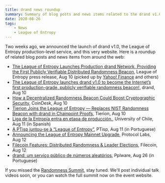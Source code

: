 ```yaml
---
title: drand news roundup
summary: Summary of blog posts and news items related to the drand v1.0 announcement.
date: 2020-08-26
tags:
    - News
    - League of Entropy
---
```


Two weeks ago, we announced the launch of drand v1.0, the League of Entropy production-level service, and this very website. Here is a roundup of related blog posts and news items from around the web:

* [The League of Entropy Launches Production drand Network, Providing the First Publicly Verifiable Distributed Randomness Beacon](https://www.prnewswire.com/news-releases/the-league-of-entropy-launches-production-drand-network-providing-the-first-publicly-verifiable-distributed-randomness-beacon-301109096.html), League of Entropy press release, Aug 10 (picked up by [Yahoo! Finance](https://finance.yahoo.com/news/league-entropy-launches-production-drand-140000595.html) and others)
* [The League of Entropy launches drand v1.0 to become the Internet’s first production-grade, publicly verifiable randomness beacon!](https://drand.love/blog/2020/08/10/drand-launches-v1-0/), drand, Aug 10
* [How a Decentralized Randomness Beacon Could Boost Cryptographic Security](https://www.coindesk.com/how-a-decentralized-randomness-beacon-could-boost-cryptographic-security), CoinDesk, Aug 10
* [Tierion Joins the League of Entropy — Replaces NIST Randomness Beacon with drand in Chainpoint Proofs](https://medium.com/tierion/tierion-joins-the-league-of-entropy-replaces-nist-randomness-beacon-with-drand-in-chainpoint-9f3c32f0cd9b), Tierion, Aug 10
* [Liga de la Entropía entra en etapa de producción.](https://www.clcert.cl/2020/08/11/drand_uchile.html), University of Chile, Aug 11 (in Spanish)
* [A PTisp juntou-se à “League of Entropy”](https://blog.ptisp.pt/a-ptisp-juntou-se-league-of-entropy/), PTisp, Aug 11 (in Portuguese)
* [Announcing the League of Entropy Mainnet Upgrade](https://protocol.ai/blog/announcing-league-of-entropy-mainnet-upgrade/), Protocol Labs, Aug 12
* [Filecoin Features: Distributed Randomness & Leader Elections](https://filecoin.io/blog/distributed-randomness-and-leader-elections/), Filecoin, Aug 12
* [drand: um serviço público de números aleatórios](https://pplware.sapo.pt/internet/drand-um-servico-publico-de-numeros-aleatorios/), Pplware, Aug 26 (in Portuguese)

If you missed the [Randomness Summit](https://randomness2020.com/), stay tuned. We'll post individual talk videos soon, or you can watch the full summit now on the event website.
